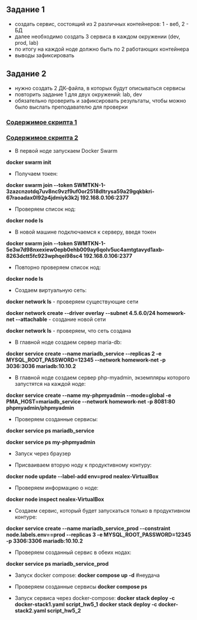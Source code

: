 ## Задание 1
* создать сервис, состоящий из 2 различных контейнеров: 1 - веб, 2 - БД
* далее необходимо создать 3 сервиса в каждом окружении (dev, prod, lab)
* по итогу на каждой ноде должно быть по 2 работающих контейнера
* выводы зафиксировать
## Задание 2
* нужно создать 2 ДК-файла, в которых будут описываться сервисы
* повторить задание 1 для двух окружений: lab, dev
* обязательно проверить и зафиксировать результаты, чтобы можно было выслать преподавателю для проверки

### [Содержимое скрипта 1](conteiniring/script_hw_5_1)
### [Содержимое скрипта 2](conteiniring/script_hw_5_2)

* В первой ноде запускаем Docker Swarm

**docker swarm init**

* Получаем токен:
  
**docker swarm join --token SWMTKN-1-3zazcnzotdq7uv8nc9vzf9uf0or2518dltrysa59a29gqkbkri-67raoadax0l92p4jdmiyk3k2j 192.168.0.106:2377**

* Проверяем список нод:

**docker node ls**

* В новой машине подключаемся к серверу, введя токен

**docker swarm join --token SWMTKN-1-5e3w7d98nxexiew0epb0ehb009ay6qolv5uc4amtgtavyd1axb-8263dctt5fc923wphqei98sc4 192.168.0.106:2377**

* Повторно проверяем список нод:

**docker node ls**

* Создаем виртуальную сеть:

**docker network ls** - проверяем существующие сети

**docker network create --driver overlay --subnet 4.5.6.0/24 homework-net --attachable** - создание новой сети

**docker network ls** - проверяем, что сеть создана

* В главной ноде создаем сервер maria-db:

**docker service create --name mariadb_service --replicas 2 -e MYSQL_ROOT_PASSWORD=12345 --network homework-net -p 3036:3036 mariadb:10.10.2**

* В главной ноде создаем сервер php-myadmin, экземпляры которого запустятся на каждой ноде:

**docker service create --name my-phpmyadmin --mode=global -e PMA_HOST=mariadb_service --network homework-net -p 8081:80 phpmyadmin/phpmyadmin**

* Проверяем созданные сервисы:

**docker service ps mariadb_service**

**docker service ps my-phpmyadmin**

* Запуск через браузер

* Присваиваем вторую ноду к продуктивному контуру:

**docker node update --label-add env=prod nealex-VirtualBox**

* Проверяем информацию о ноде:

**docker node inspect nealex-VirtualBox**

* Создаем сервис, который будет запускаться только в продуктивном контуре:

**docker service create --name mariadb_service_prod --constraint node.labels.env==prod --replicas 3 -e MYSQL_ROOT_PASSWORD=12345 -p 3306:3306 mariadb:10.10.2**

* Проверяем созданный сервис в обеих нодах:

**docker service ps mariadb_service_prod**

* Запуск docker compose:
**docker compose up -d** #неудача

* Проверяем созданные сервисы
**docker compose ps**

* Запуск сервиса через docker-compose:
**docker stack deploy -c docker-stack1.yaml script_hw5_1**
**docker stack deploy -c docker-stack2.yaml script_hw5_2**
